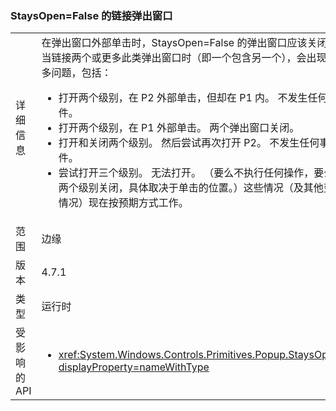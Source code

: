 ### <a name="chained-popups-with-staysopenfalse"></a>StaysOpen=False 的链接弹出窗口

|   |   |
|---|---|
|详细信息|在弹出窗口外部单击时，StaysOpen=False 的弹出窗口应该关闭。 当链接两个或更多此类弹出窗口时（即一个包含另一个），会出现很多问题，包括：<ul><li>打开两个级别，在 P2 外部单击，但却在 P1 内。  不发生任何事件。</li><li>打开两个级别，在 P1 外部单击。  两个弹出窗口关闭。</li><li>打开和关闭两个级别。  然后尝试再次打开 P2。  不发生任何事件。</li><li>尝试打开三个级别。  无法打开。  （要么不执行任何操作，要么前两个级别关闭，具体取决于单击的位置。）这些情况（及其他变体情况）现在按预期方式工作。</li></ul>|
|范围|边缘|
|版本|4.7.1|
|类型|运行时|
|受影响的 API|<ul><li><xref:System.Windows.Controls.Primitives.Popup.StaysOpen?displayProperty=nameWithType></li></ul>|

